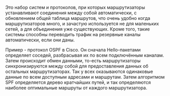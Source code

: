 Это набор систем и протоколов, при которых маршрутизаторы устанавливают соединения между собой автоматически, с обновлением общей таблица маршрутов, что очень удобно когда маршрутизаторов много, и зачастую используется не для маленьких сетей, а для объединения уже существующих. Кроме того, такие системы способны переводить трафик на резервные каналы автоматически, если они даны.

Пример - протокол OSPF в Cisco. Он сначала Hello-пакетами определяет соседей, разбрасывая их по всем подключённым каналам. Затем происходит обмен данными, то-есть маршрутизаторы синхронизируются между собой для предоставления данных об остальных маршрутизаторах. Так у всех оказываются одинаковые данные по всем доступным адресами и маршрутам.
Затем алгоритмом SPF определяется дерево кратчайших путей, и так определяются наиболее оптимальные маршруты от каждого маршрутизатора.